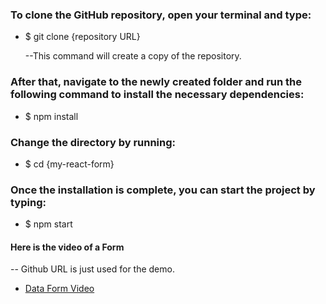 ### To clone the GitHub repository, open your terminal and type:

   - $ git clone {repository URL}

     --This command will create a copy of the repository.

### After that, navigate to the newly created folder and run the following command to install the necessary dependencies:

   - $ npm install
   
   
### Change the directory by running:
  
  - $ cd {my-react-form}

### Once the installation is complete, you can start the project by typing:

   - $ npm start

#### Here is the video of a Form
  -- Github URL is just used for the demo.
  - [Data Form Video](https://user-images.githubusercontent.com/100354001/226476433-eb4c317a-f3b2-4bbe-ad47-80307efb1b01.mp4)



